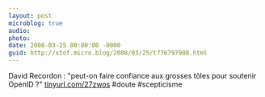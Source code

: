 ```yaml
---
layout: post
microblog: true
audio: 
photo: 
date: 2008-03-25 00:00:00 -0000
guid: http://xtof.micro.blog/2008/03/25/t776797908.html
---
```

David Recordon : "peut-on faire confiance aux grosses tôles pour soutenir OpenID ?" [tinyurl.com/27zwos](http://tinyurl.com/27zwos) #doute #scepticisme
